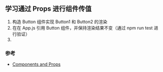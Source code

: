 ## 学习通过 Props 进行组件传值

1. 构造 Button 组件实现 Button1 和 Button2 的渲染
2. 在在 App.js 引用 Button 组件，并保持渲染结果不变（通过 npm run test 进行验证）
3.

### 参考

- [Components and Props](https://reactjs.org/docs/components-and-props.html)
